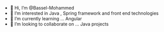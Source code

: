 - 👋 Hi, I’m @Bassel-Mohammed
- 👀 I’m interested in Java , Spring framework and front end technologies 
- 🌱 I’m currently learning ... Angular 
- 💞️ I’m looking to collaborate on ... Java projects

<!---
Bassel-Mohammed/Bassel-Mohammed is a ✨ special ✨ repository because its `README.md` (this file) appears on your GitHub profile.
You can click the Preview link to take a look at your changes.
--->
